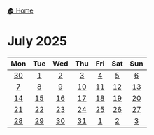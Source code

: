 [🏠 Home](../../index.md)
# July 2025

|Mon|Tue|Wed|Thu|Fri|Sat|Sun|
|:-:|:-:|:-:|:-:|:-:|:-:|:-:|
|[30](./june_30.md)|[1](./july_1.md)|[2](./july_2.md)|[3](./july_3.md)|[4](./july_4.md)|[5](./july_5.md)|[6](./july_6.md)|
|[7](./july_7.md)|[8](./july_8.md)|[9](./july_9.md)|[10](./july_10.md)|[11](./july_11.md)|[12](./july_12.md)|[13](./july_13.md)|
|[14](./july_14.md)|[15](./july_15.md)|[16](./july_16.md)|[17](./july_17.md)|[18](./july_18.md)|[19](./july_19.md)|[20](./july_20.md)|
|[21](./july_21.md)|[22](./july_22.md)|[23](./july_23.md)|[24](./july_24.md)|[25](./july_25.md)|[26](./july_26.md)|[27](./july_27.md)|
|[28](./july_28.md)|[29](./july_29.md)|[30](./july_30.md)|[31](./july_31.md)|[1](./august_1.md)|[2](./august_2.md)|[3](./august_3.md)|
